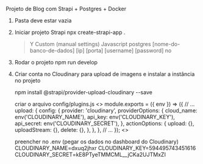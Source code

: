 Projeto de Blog com Strapi + Postgres + Docker

1. Pasta deve estar vazia

2. Iniciar projeto Strapi
    npx create-strapi-app .
    > Y
    > Custom (manual settings)
    > Javascript
    > postgres
    > [nome-do-banco-de-dados]
    > [ip]
    > [porta]
    > [username]
    > [password]
    > no

3. Rodar o projeto
    npm run develop

4. Criar conta no Cloudinary para upload de imagens e instalar a instância no projeto

    npm install @strapi/provider-upload-cloudinary --save

    criar o arquivo config/plugins.js
    <>
    module.exports = ({ env }) => ({
      // ...
      upload: {
        config: {
          provider: 'cloudinary',
          providerOptions: {
            cloud_name: env('CLOUDINARY_NAME'),
            api_key: env('CLOUDINARY_KEY'),
            api_secret: env('CLOUDINARY_SECRET'),
          },
          actionOptions: {
            upload: {},
            uploadStream: {},
            delete: {},
          },
        },
      },
      // ...
    });
    <>

    preencher no .env (pegar os dados no dashboard do Cloudinary)
    CLOUDINARY_NAME=dxuq2jhxr
    CLOUDINARY_KEY=594495743451616
    CLOUDINARY_SECRET=kE8PTyeTMMCML__jCKa2UJTMxZI
